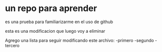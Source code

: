 # un repo para aprender
es una prueba para familiarizarme en el uso de github

esta es una modificacion que luego voy a eliminar


Agrego una lista para seguir modificando este archivo:
-primero
-segundo
-tercero